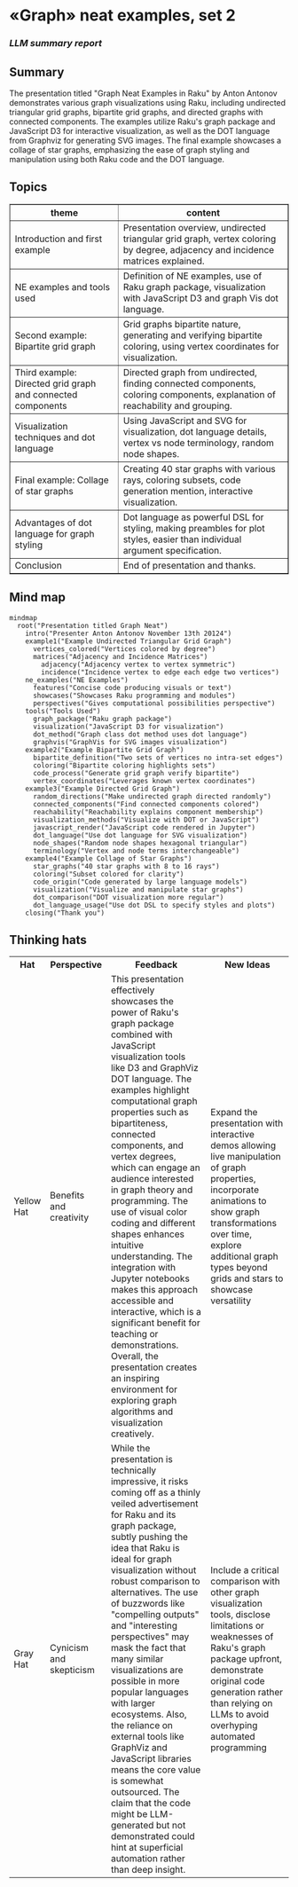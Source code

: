 # «Graph» neat examples, set 2

### *LLM summary report*

## Summary

The presentation titled "Graph Neat Examples in Raku" by Anton Antonov demonstrates various graph visualizations using Raku, including undirected triangular grid graphs, bipartite grid graphs, and directed graphs with connected components. The examples utilize Raku's graph package and JavaScript D3 for interactive visualization, as well as the DOT language from Graphviz for generating SVG images. The final example showcases a collage of star graphs, emphasizing the ease of graph styling and manipulation using both Raku code and the DOT language.

## Topics

<table border="1"><thead><tr><th>theme</th><th>content</th></tr></thead><tbody><tr><td align=left>Introduction and first example</td><td align=left>Presentation overview, undirected triangular grid graph, vertex coloring by degree, adjacency and incidence matrices explained.</td></tr><tr><td align=left>NE examples and tools used</td><td align=left>Definition of NE examples, use of Raku graph package, visualization with JavaScript D3 and graph Vis dot language.</td></tr><tr><td align=left>Second example: Bipartite grid graph</td><td align=left>Grid graphs bipartite nature, generating and verifying bipartite coloring, using vertex coordinates for visualization.</td></tr><tr><td align=left>Third example: Directed grid graph and connected components</td><td align=left>Directed graph from undirected, finding connected components, coloring components, explanation of reachability and grouping.</td></tr><tr><td align=left>Visualization techniques and dot language</td><td align=left>Using JavaScript and SVG for visualization, dot language details, vertex vs node terminology, random node shapes.</td></tr><tr><td align=left>Final example: Collage of star graphs</td><td align=left>Creating 40 star graphs with various rays, coloring subsets, code generation mention, interactive visualization.</td></tr><tr><td align=left>Advantages of dot language for graph styling</td><td align=left>Dot language as powerful DSL for styling, making preambles for plot styles, easier than individual argument specification.</td></tr><tr><td align=left>Conclusion</td><td align=left>End of presentation and thanks.</td></tr></tbody></table>

## Mind map

```mermaid
mindmap
  root("Presentation titled Graph Neat")
    intro("Presenter Anton Antonov November 13th 20124")
    example1("Example Undirected Triangular Grid Graph")
      vertices_colored("Vertices colored by degree")
      matrices("Adjacency and Incidence Matrices")
        adjacency("Adjacency vertex to vertex symmetric")
        incidence("Incidence vertex to edge each edge two vertices")
    ne_examples("NE Examples")
      features("Concise code producing visuals or text")
      showcases("Showcases Raku programming and modules")
      perspectives("Gives computational possibilities perspective")
    tools("Tools Used")
      graph_package("Raku graph package")
      visualization("JavaScript D3 for visualization")
      dot_method("Graph class dot method uses dot language")
      graphvis("GraphVis for SVG images visualization")
    example2("Example Bipartite Grid Graph")
      bipartite_definition("Two sets of vertices no intra-set edges")
      coloring("Bipartite coloring highlights sets")
      code_process("Generate grid graph verify bipartite")
      vertex_coordinates("Leverages known vertex coordinates")
    example3("Example Directed Grid Graph")
      random_directions("Make undirected graph directed randomly")
      connected_components("Find connected components colored")
      reachability("Reachability explains component membership")
      visualization_methods("Visualize with DOT or JavaScript")
      javascript_render("JavaScript code rendered in Jupyter")
      dot_language("Use dot language for SVG visualization")
      node_shapes("Random node shapes hexagonal triangular")
      terminology("Vertex and node terms interchangeable")
    example4("Example Collage of Star Graphs")
      star_graphs("40 star graphs with 8 to 16 rays")
      coloring("Subset colored for clarity")
      code_origin("Code generated by large language models")
      visualization("Visualize and manipulate star graphs")
      dot_comparison("DOT visualization more regular")
      dot_language_usage("Use dot DSL to specify styles and plots")
    closing("Thank you")
```

## Thinking hats

<table>
  <tr>
    <th>Hat</th>
    <th>Perspective</th>
    <th>Feedback</th>
    <th>New Ideas</th>
  </tr>
  <tr>
    <td>Yellow Hat</td>
    <td>Benefits and creativity</td>
    <td>This presentation effectively showcases the power of Raku's graph package combined with JavaScript visualization tools like D3 and GraphViz DOT language. The examples highlight computational graph properties such as bipartiteness, connected components, and vertex degrees, which can engage an audience interested in graph theory and programming. The use of visual color coding and different shapes enhances intuitive understanding. The integration with Jupyter notebooks makes this approach accessible and interactive, which is a significant benefit for teaching or demonstrations. Overall, the presentation creates an inspiring environment for exploring graph algorithms and visualization creatively.</td>
    <td>Expand the presentation with interactive demos allowing live manipulation of graph properties, incorporate animations to show graph transformations over time, explore additional graph types beyond grids and stars to showcase versatility</td>
  </tr>
  <tr>
    <td>Gray Hat</td>
    <td>Cynicism and skepticism</td>
    <td>While the presentation is technically impressive, it risks coming off as a thinly veiled advertisement for Raku and its graph package, subtly pushing the idea that Raku is ideal for graph visualization without robust comparison to alternatives. The use of buzzwords like "compelling outputs" and "interesting perspectives" may mask the fact that many similar visualizations are possible in more popular languages with larger ecosystems. Also, the reliance on external tools like GraphViz and JavaScript libraries means the core value is somewhat outsourced. The claim that the code might be LLM-generated but not demonstrated could hint at superficial automation rather than deep insight.</td>
    <td>Include a critical comparison with other graph visualization tools, disclose limitations or weaknesses of Raku's graph package upfront, demonstrate original code generation rather than relying on LLMs to avoid overhyping automated programming</td>
  </tr>
</table>